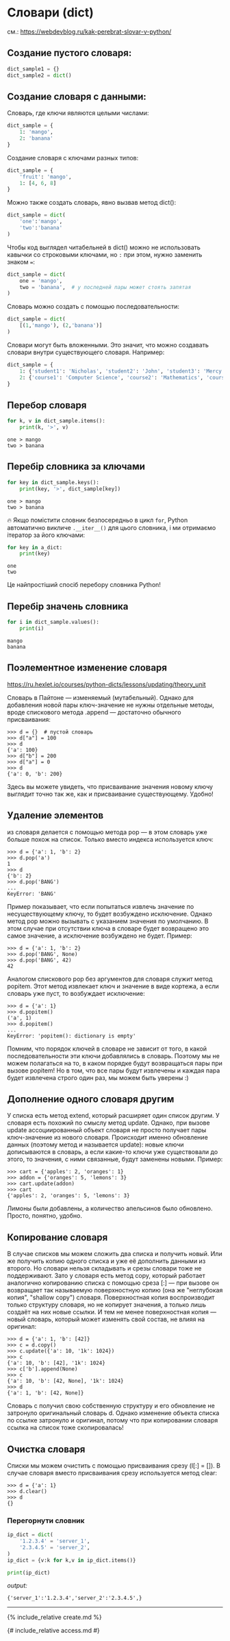 # Словари (dict)

см.: <https://webdevblog.ru/kak-perebrat-slovar-v-python/>

## Создание пустого словаря:

```python
dict_sample1 = {}
dict_sample2 = dict()
```

## Создание словаря с данными:

Cловарь, где ключи являются целыми числами:

```python
dict_sample = {
    1: 'mango',
    2: 'banana'
}
```
Создание словаря с ключами разных типов:

```python
dict_sample = {
    'fruit': 'mango', 
    1: [4, 6, 8]
}
```

Можно также создать словарь, явно вызвав метод dict():

```python
dict_sample = dict(
    'one':'mango', 
    'two':'banana'
)
```
Чтобы код выглядел читабельней в dict() можно не использовать кавычки со строковыми ключами, но `:` при этом, нужно заменить знаком `=`:

```python
dict_sample = dict(
    one = 'mango',
    two = 'banana',  # у последней пары может стоять запятая
)
```

Словарь можно создать с помощью последовательности:

```python
dict_sample = dict(
    [(1,'mango'), (2,'banana')]
)
```

Словари могут быть вложенными. Это значит, что можно создавать словари внутри существующего словаря. Например:

```python
dict_sample = {
    1: {'student1': 'Nicholas', 'student2': 'John', 'student3': 'Mercy'}, 
    2: {'course1': 'Computer Science', 'course2': 'Mathematics', 'course3': 'Accounting'}
}
```

## Перебор словаря

```python
for k, v in dict_sample.items():
    print(k, '>', v)
```
```
one > mango
two > banana
```

## Перебір словника за ключами

```python
for key in dict_sample.keys():
    print(key, '>', dict_sample[key])
```
```
one > mango
two > banana
```

:fire: Якщо помістити словник безпосередньо в цикл `for`, Python автоматично викличе `.__iter__()` для цього словника, і ми отримаємо ітератор за його ключами:

```python
for key in a_dict:
    print(key)
```
```
one
two
```
Це найпростіший спосіб перебору словника Python!

## Перебір значень словника

```python
for i in dict_sample.values():
    print(i)
```
```
mango
banana
```

## Поэлементное изменение словаря

https://ru.hexlet.io/courses/python-dicts/lessons/updating/theory_unit

Словарь в Пайтоне — изменяемый (мутабельный). Однако для добавления новой пары ключ-значение не нужны отдельные методы, вроде спискового метода .append — достаточно обычного присваивания:

```
>>> d = {}  # пустой словарь
>>> d["a"] = 100
>>> d
{'a': 100}
>>> d["b"] = 200
>>> d["a"] = 0
>>> d
{'a': 0, 'b': 200}
```

Здесь вы можете увидеть, что присваивание значения новому ключу выглядит точно так же, как и присваивание существующему. Удобно!

## Удаление элементов

из словаря делается с помощью метода pop — в этом словарь уже больше похож на список. Только вместо индекса используется ключ:

```
>>> d = {'a': 1, 'b': 2}
>>> d.pop('a')
1
>>> d
{'b': 2}
>>> d.pop('BANG')
...
KeyError: 'BANG'
```

Пример показывает, что если попытаться извлечь значение по несуществующему ключу, то будет возбуждено исключение. Однако метод pop можно вызывать с указанием значения по умолчанию. В этом случае при отсутствии ключа в словаре будет возвращено это самое значение, а исключение возбуждено не будет. Пример:

```
>>> d = {'a': 1, 'b': 2}
>>> d.pop('BANG', None)
>>> d.pop('BANG', 42)
42
```

Аналогом спискового pop без аргументов для словаря служит метод popitem. Этот метод извлекает ключ и значение в виде кортежа, а если словарь уже пуст, то возбуждает исключение:

```
>>> d = {'a': 1}
>>> d.popitem()
('a', 1)
>>> d.popitem()
...
KeyError: 'popitem(): dictionary is empty'
```

Помним, что порядок ключей в словаре не зависит от того, в какой последовательности эти ключи добавлялись в словарь. Поэтому мы не можем полагаться на то, в каком порядке будут возвращаться пары при вызове popitem! Но в том, что все пары будут извлечены и каждая пара будет извлечена строго один раз, мы можем быть уверены :)

## Дополнение одного словаря другим

У списка есть метод extend, который расширяет один список другим. У словаря есть похожий по смыслу метод update. Однако, при вызове update ассоциированный объект словаря не просто получает пары ключ-значение из нового словаря. Происходит именно обновление данных (поэтому метод и называется update): новые ключи дописываются в словарь, а если какие-то ключи уже существовали до этого, то значения, с ними связанные, будут заменены новыми. 
Пример:

```
>>> cart = {'apples': 2, 'oranges': 1}
>>> addon = {'oranges': 5, 'lemons': 3}
>>> cart.update(addon)
>>> cart
{'apples': 2, 'oranges': 5, 'lemons': 3}
```

Лимоны были добавлены, а количество апельсинов было обновлено. Просто, понятно, удобно.

## Копирование словаря

В случае списков мы можем сложить два списка и получить новый. Или же получить копию одного списка и уже её дополнить данными из второго. Но словари нельзя складывать и срезы словари тоже не поддерживают. Зато у словаря есть метод copy, который работает аналогично копированию списка с помощью среза [:] — при вызове он возвращает так называемую поверхностную копию (она же "неглубокая копия", "shallow copy") словаря. Поверхностная копия воспроизводит только структуру словаря, но не копирует значения, а только лишь создаёт на них новые ссылки. И тем не менее поверхностная копия — новый словарь, который может изменять свой состав, не влияя на оригинал:

```
>>> d = {'a': 1, 'b': [42]}
>>> c = d.copy()
>>> c.update({'a': 10, '1k': 1024})
>>> c
{'a': 10, 'b': [42], '1k': 1024}
>>> c['b'].append(None)
>>> c
{'a': 10, 'b': [42, None], '1k': 1024}
>>> d
{'a': 1, 'b': [42, None]}
```

Словарь c получил свою собственную структуру и его обновление не затронуло оригинальный словарь d. Однако изменение объекта списка по ссылке затронуло и оригинал, потому что при копировании словаря ссылка на список тоже скопировалась!

## Очистка словаря

Списки мы можем очистить с помощью присваивания срезу (l[:] = []). В случае словаря вместо присваивания срезу используется метод clear:

```
>>> d = {'a': 1}
>>> d.clear()
>>> d
{}
```

### Перегорнути словник

```python
ip_dict = dict(
    '1.2.3.4' = 'server_1',
    '2.3.4.5' = 'server_2',
)
ip_dict = {v:k for k,v in ip_dict.items()}

print(ip_dict)
```
_output:_
```
{'server_1':'1.2.3.4','server_2':'2.3.4.5',}
```

---

<a name="create"></a>
{% include_relative create.md %}

<a name="access"></a>
{# include_relative access.md #}

